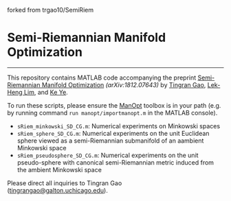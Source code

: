  forked from trgao10/SemiRiem
# Semi-Riemannian Manifold Optimization

------

This repository contains MATLAB code accompanying the preprint [Semi-Riemannian Manifold Optimization](https://arxiv.org/abs/1812.07643) *(arXiv:1812.07643)* by [Tingran Gao](https://gaotingran.com/), [Lek-Heng Lim](https://www.stat.uchicago.edu/~lekheng/), and [Ke Ye](https://sites.google.com/site/keyeshomepage/home).

To run these scripts, please ensure the [ManOpt](https://www.manopt.org/) toolbox is in your path (e.g. by running command `run manopt/importmanopt.m` in the MATLAB console).

- `sRiem_minkowski_SD_CG.m`: Numerical experiments on Minkowski spaces
- `sRiem_sphere_SD_CG.m`: Numerical experiments on the unit Euclidean sphere viewed as a semi-Riemannian submanifold of an aambient Minkowski space
- `sRiem_pseudosphere_SD_CG.m`: Numerical experiments on the unit pseudo-sphere with canonical semi-Riemannian metric induced from the ambient Minkowski space

Please direct all inquiries to Tingran Gao (tingrangao@galton.uchicago.edu).
